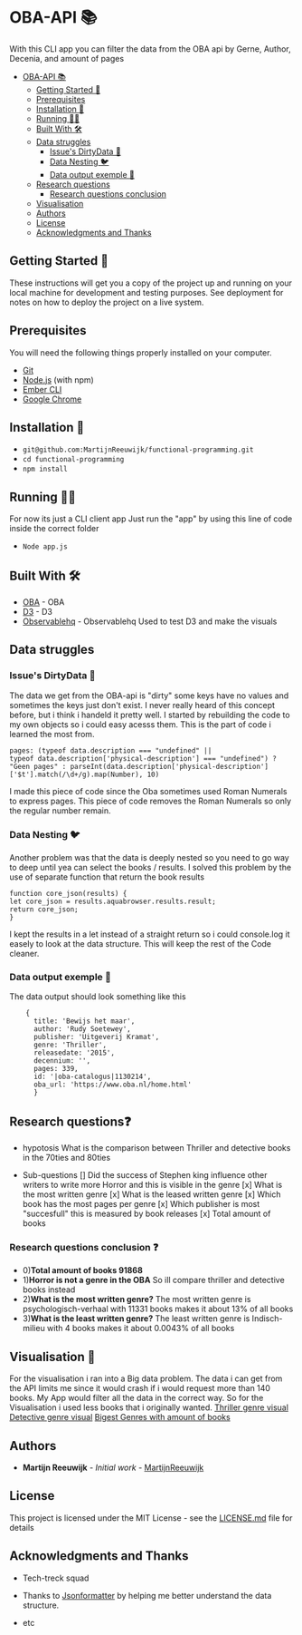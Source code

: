 # OBA-API 📚

With this CLI app you can filter the data from the OBA api by Gerne, Author, Decenia, and amount of pages

-   [OBA-API 📚](#oba-api---)
    -   [Getting Started 🏁](#getting-started---)
    -   [Prerequisites](#prerequisites)
    -   [Installation 💾](#installation---)
    -   [Running 🏃‍♂️](#running------)
    -   [Built With 🛠️](#built-with----)
    -   [Data struggles](#data-struggles)
        -   [Issue's DirtyData 🛁](#issue-s-dirtydata---)
        -   [Data Nesting 🐦](#data-nesting---)
        -   [Data output exemple 📝](#data-output-exemple---)
    -   [Research questions](#research-questions)
        -   [Research questions conclusion](#research-questions-conclusion)
    -   [Visualisation](#visualisation)
    -   [Authors](#authors)
    -   [License](#license)
    -   [Acknowledgments and Thanks](#acknowledgments-and-thanks)

## Getting Started 🏁

These instructions will get you a copy of the project up and running on your local machine for development and testing purposes. See deployment for notes on how to deploy the project on a live system.

## Prerequisites

You will need the following things properly installed on your computer.

-   [Git](https://git-scm.com/)
-   [Node.js](https://nodejs.org/) (with npm)
-   [Ember CLI](https://ember-cli.com/)
-   [Google Chrome](https://google.com/chrome/)

## Installation 💾

-   `git@github.com:MartijnReeuwijk/functional-programming.git`
-   `cd functional-programming`
-   `npm install`

## Running 🏃‍♂️

For now its just a CLI client app
Just run the "app" by using this line of code inside the correct folder

-   `Node app.js`

## Built With 🛠️

-   [OBA](https://www.oba.nl/) - OBA
-   [D3](https://d3js.org/) - D3
-   [Observablehq](https://beta.observablehq.com) - Observablehq Used to test D3 and make the visuals

## Data struggles

### Issue's DirtyData 🛁

The data we get from the OBA-api is "dirty" some keys have no values and sometimes the keys just don't exist.
I never really heard of this concept before, but i think i handeld it pretty well.
I started by rebuilding the code to my own objects so i could easy acesss them.
This is the part of code i learned the most from.

```
pages: (typeof data.description === "undefined" ||
typeof data.description['physical-description'] === "undefined") ?
"Geen pages" : parseInt(data.description['physical-description']['$t'].match(/\d+/g).map(Number), 10)
```

I made this piece of code since the Oba sometimes used Roman Numerals to express pages. This piece of code removes the Roman Numerals so only the regular number remain.

### Data Nesting 🐦

Another problem was that the data is deeply nested so you need to go way to deep until yea can select the books / results.
I solved this problem by the use of separate function that return the book results
```
function core_json(results) {
let core_json = results.aquabrowser.results.result;
return core_json;
}
```

I kept the results in a let instead of a straight return so i could console.log it easely to look at the data structure.
This will keep the rest of the Code cleaner.

### Data output exemple 📝

The data output should look something like this
```
    {
      title: 'Bewijs het maar',
      author: 'Rudy Soetewey',
      publisher: 'Uitgeverij Kramat',
      genre: 'Thriller',
      releasedate: '2015',
      decennium: '',
      pages: 339,
      id: '|oba-catalogus|1130214',
      oba_url: 'https://www.oba.nl/home.html'
      }
```

## Research questions❓

-   hypotosis
    What is the comparison between Thriller and detective books in the 70ties and 80ties

-   Sub-questions
    \[] Did the success of Stephen king influence other writers to write more Horror and this is visible in the genre
    \[x] What is the most written genre
    \[x] What is the leased written genre
    \[x] Which book has the most pages per genre
    \[x] Which publisher is most "succesfull" this is measured by book releases
    \[x] Total amount of books


### Research questions conclusion ❓

-   0)**Total amount of books 91868**
-   1)**Horror is not a genre in the OBA**
      So ill compare thriller and detective books instead
-   2)**What is the most written genre?**
    The most written genre is psychologisch-verhaal with 11331 books makes it about 13% of all books
-   3)**What is the least written genre?**
    The least written genre is Indisch-milieu with 4 books makes it about 0.0043% of all books

## Visualisation 👀

For the visualisation i ran into a Big data problem. The data i can get from the API limits me since it would crash if i would request more than 140 books. My App would filter all the data in the correct way. So for the Visualisation i used less books that i originally wanted.
[Thriller genre visual](https://beta.observablehq.com/@martijnreeuwijk/chart-that-shows-the-amount-of-pages-used-in-the-triller-gern)
[Detective genre visual](https://beta.observablehq.com/@martijnreeuwijk/chart-that-shows-the-amount-of-pages-used-in-the-detective-ge)
[Bigest Genres with amount of books](https://beta.observablehq.com/@martijnreeuwijk/gerne-pie-charts)
[](<>)

## Authors

-   **Martijn Reeuwijk** - _Initial work_ - [MartijnReeuwijk](https://github.com/MartijnReeuwijk)

## License

This project is licensed under the MIT License - see the [LICENSE.md](LICENSE.md) file for details

## Acknowledgments and Thanks

-   Tech-treck squad
-   Thanks to [Jsonformatter](https://jsonformatter.curiousconcept.com/) by helping me better understand the data structure.

-   etc
